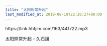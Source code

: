 ```yaml
---
title: "太阳照常升起"
last_modified_at: 2019-08-19T22:26:27+08:00
---
```

<p>https://link.hhtjim.com/163/441722.mp3</p>
太阳照常升起 - 久石譲

